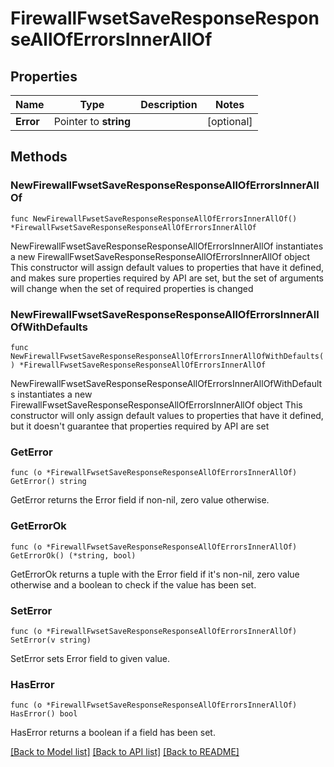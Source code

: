 # FirewallFwsetSaveResponseResponseAllOfErrorsInnerAllOf

## Properties

Name | Type | Description | Notes
------------ | ------------- | ------------- | -------------
**Error** | Pointer to **string** |  | [optional] 

## Methods

### NewFirewallFwsetSaveResponseResponseAllOfErrorsInnerAllOf

`func NewFirewallFwsetSaveResponseResponseAllOfErrorsInnerAllOf() *FirewallFwsetSaveResponseResponseAllOfErrorsInnerAllOf`

NewFirewallFwsetSaveResponseResponseAllOfErrorsInnerAllOf instantiates a new FirewallFwsetSaveResponseResponseAllOfErrorsInnerAllOf object
This constructor will assign default values to properties that have it defined,
and makes sure properties required by API are set, but the set of arguments
will change when the set of required properties is changed

### NewFirewallFwsetSaveResponseResponseAllOfErrorsInnerAllOfWithDefaults

`func NewFirewallFwsetSaveResponseResponseAllOfErrorsInnerAllOfWithDefaults() *FirewallFwsetSaveResponseResponseAllOfErrorsInnerAllOf`

NewFirewallFwsetSaveResponseResponseAllOfErrorsInnerAllOfWithDefaults instantiates a new FirewallFwsetSaveResponseResponseAllOfErrorsInnerAllOf object
This constructor will only assign default values to properties that have it defined,
but it doesn't guarantee that properties required by API are set

### GetError

`func (o *FirewallFwsetSaveResponseResponseAllOfErrorsInnerAllOf) GetError() string`

GetError returns the Error field if non-nil, zero value otherwise.

### GetErrorOk

`func (o *FirewallFwsetSaveResponseResponseAllOfErrorsInnerAllOf) GetErrorOk() (*string, bool)`

GetErrorOk returns a tuple with the Error field if it's non-nil, zero value otherwise
and a boolean to check if the value has been set.

### SetError

`func (o *FirewallFwsetSaveResponseResponseAllOfErrorsInnerAllOf) SetError(v string)`

SetError sets Error field to given value.

### HasError

`func (o *FirewallFwsetSaveResponseResponseAllOfErrorsInnerAllOf) HasError() bool`

HasError returns a boolean if a field has been set.


[[Back to Model list]](../README.md#documentation-for-models) [[Back to API list]](../README.md#documentation-for-api-endpoints) [[Back to README]](../README.md)


